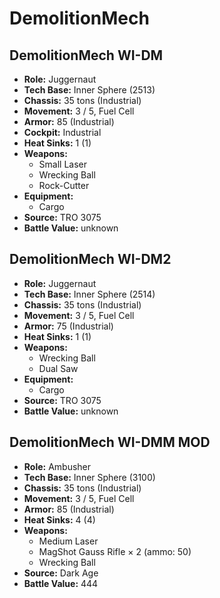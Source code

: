 # DemolitionMech
## DemolitionMech WI-DM
- **Role:** Juggernaut
- **Tech Base:** Inner Sphere (2513)
- **Chassis:** 35 tons (Industrial)
- **Movement:** 3 / 5, Fuel Cell
- **Armor:** 85 (Industrial)
- **Cockpit:** Industrial
- **Heat Sinks:** 1 (1)
- **Weapons:**
  - Small Laser
  - Wrecking Ball
  - Rock-Cutter
- **Equipment:**
  - Cargo
- **Source:** TRO 3075
- **Battle Value:** unknown

## DemolitionMech WI-DM2
- **Role:** Juggernaut
- **Tech Base:** Inner Sphere (2514)
- **Chassis:** 35 tons (Industrial)
- **Movement:** 3 / 5, Fuel Cell
- **Armor:** 75 (Industrial)
- **Heat Sinks:** 1 (1)
- **Weapons:**
  - Wrecking Ball
  - Dual Saw
- **Equipment:**
  - Cargo
- **Source:** TRO 3075
- **Battle Value:** unknown

## DemolitionMech WI-DMM MOD
- **Role:** Ambusher
- **Tech Base:** Inner Sphere (3100)
- **Chassis:** 35 tons (Industrial)
- **Movement:** 3 / 5, Fuel Cell
- **Armor:** 85 (Industrial)
- **Heat Sinks:** 4 (4)
- **Weapons:**
  - Medium Laser
  - MagShot Gauss Rifle × 2 (ammo: 50)
  - Wrecking Ball
- **Source:** Dark Age
- **Battle Value:** 444

